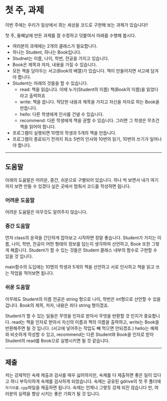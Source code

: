 # 첫 주, 과제

이번 주에는 우리가 일상에서 겪는 세상을 코드로 구현해 보는 과제가 있습니다!!

첫 주, 둘째날에 만든 과제를 잘 수정하고 덧붙여서 아래를 수행해 봅시다.

- 여러분의 과제에는 2개의 클래스가 필요합니다.
- 하나는 Student, 하나는 Book입니다.
- Studnet는 이름, 나이, 학번, 전공을 가지고 있습니다.
- Book은 제목과 저자, 내용을 가질 수 있습니다.
- 모든 책을 담아두는 서고(Book의 배열)가 있습니다. 책이 만들어지면 서고에 담겨야 합니다.
- Student는 아래의 것들을 할 수 있습니다.
  - read: 책을 읽습니다. 이때 누가(Student의 이름) 책(Book의 이름)을 읽었다 라고 출력하죠
  - write: 책을 씁니다. 적당한 내용과 제목을 가지고 자신을 저자로 하는 Book을 만듭니다.
  - hello: 다른 학생에게 인사를 건넬 수 있습니다.
  - recommend: 다른 학생에게 책을 권할 수 있습니다. 그러면 그 학생은 무조건 책을 읽어야 합니다.
- 프로그램이 실행되면 10명의 학생과 5개의 책을 만듭니다.
- 프로그램이 종료되기 전까지 최소 5번의 인사와 10번의 읽기, 10번의 쓰기가 일어나야 합니다.

<hr>

## 도움말
아래의 도움말은 어려운, 중간, 쉬운으로 구별되어 있습니다. 하나 씩 보면서 내가 여기까지 보면 만들 수 있겠다 싶은 곳에서 멈춰서 코드를 작성하면 됩니다.

### 어려운 도움말
어려운 도움말은 아무것도 알려주지 않습니다.

### 중간 도움말
먼저 class의 윤곽을 간단하게 잡아보고 시작하면 정말 좋습니다.
Student가 가지는 이름, 나이, 학번, 전공이 어떤 형태의 정보를 담는지 생각하여 선언하고, Book 또한 그렇게 해줍니다. Student가 할 수 있는 것들은 Student 클래스 내부의 함수로 구현할 수 있을 것 입니다.

main함수의 도입에는 10명의 학생과 5개의 책을 선언하고 서로 인사하고 책을 읽고 쓰는 작업을 적어보면 됩니다.

### 쉬운 도움말
아무래도 Student의 이름 전공은 string 형으로 나이, 학번은 int형으로 선언할 수 있을 겁니다.
Book의 제목, 저자, 내용은 죄다 string 형이겠죠.

Student가 할 수 있는 일들은 무엇을 인자로 받아서 무엇을 반환할 것 인지가 중요합니다.
read는 책을 인자로 받아서 자신의 이름과 책의 이름을 출력하고, write는 Book을 반환해주면 될 것 입니다. (서고에 넣어주는 작업도 빼 먹으면 안되겠죠.)
hello는 예제와 비슷하게 작성할 수 있고, recommend는 다른 Student와 Book을 인자로 받아 Student의 read를 Book으로 실행시키면 될 것 같습니다.

<hr>

## 제출
저는 강제적인 숙제 제출과 검사를 매우 싫어하지만, 숙제를 다 제출하면 좋은 일이 있다고 하니 부득이하게 숙제를 검사하게 되었습니다. 숙제는 공유된 gdrive의 첫 주 폴더에 `자기이름.cpp`파일을 제출하면 됩니다.
숙제는 언제나 그렇듯 강제 되진 않습니다 만, 여러분의 실력을 향상 시키는 좋은 기회가 될 것 입니다.